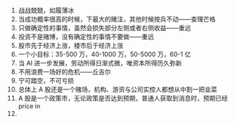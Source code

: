 1. 战战兢兢，如履薄冰
2. 当成功概率很高的时候，下最大的赌注，其他时候按兵不动——查理芒格
3. 只做确定性的事情，虽然会损失部分左侧或者右侧收益——重远
4. 投资不是赌博，没有确定性的事情不要做——重远
5. 股市先于经济上涨，楼市后于经济上涨
6. 一个小目标：35-500 万，40-1000 万，50-5000 万，60-1 亿
7. 当 AI 进一步发展，劳动所得日渐式微，唯资本所得历久弥新
8. 不用浪费一场好的危机——丘吉尔
9. 宁可踏空，不可亏损
10. 总体上 A 股还是一个赌场，机构、游资与公司实控人都想从中割一把韭菜
11. A 股是一个政策市，无论政策是否达到预期，普通人获取到消息时，预期已经 price in
12. 